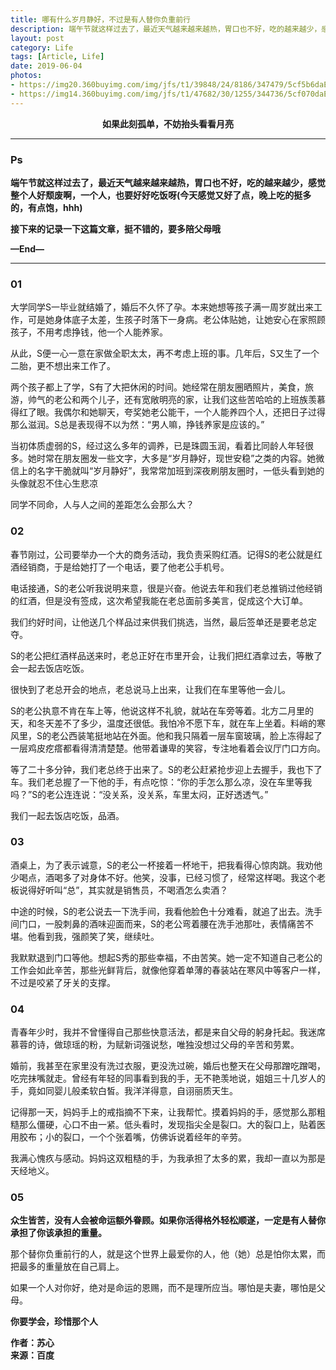 ```yaml
---
title: 哪有什么岁月静好，不过是有人替你负重前行
description: 端午节就这样过去了，最近天气越来越来越热，胃口也不好，吃的越来越少，感觉整个人好颓废啊，一个人，也要好好吃饭呀...
layout: post
category: Life
tags: [Article, Life]
date: 2019-06-04
photos:
- https://img20.360buyimg.com/img/jfs/t1/39848/24/8186/347479/5cf5b6daE9eb18d14/39dbc14620f38f6a.jpg
- https://img14.360buyimg.com/img/jfs/t1/47682/30/1255/344736/5cf070daE0e5ed7f7/11569460e6e5dff4.jpg
---
```


<p align="center"><b>如果此刻孤单，不妨抬头看看月亮</b></p>

-----

### Ps

**端午节就这样过去了，最近天气越来越来越热，胃口也不好，吃的越来越少，感觉整个人好颓废啊，一个人，也要好好吃饭呀(今天感觉又好了点，晚上吃的挺多的，有点饱，hhh)**

**接下来的记录一下这篇文章，挺不错的，要多陪父母哦**

**—End—**

-----

### 01

大学同学S一毕业就结婚了，婚后不久怀了孕。本来她想等孩子满一周岁就出来工作，可是她身体底子太差，生孩子时落下一身病。老公体贴她，让她安心在家照顾孩子，不用考虑挣钱，他一个人能养家。

从此，S便一心一意在家做全职太太，再不考虑上班的事。几年后，S又生了一个二胎，更不想出来工作了。

两个孩子都上了学，S有了大把休闲的时间。她经常在朋友圈晒照片，美食，旅游，帅气的老公和两个儿子，还有宽敞明亮的家，让我们这些苦哈哈的上班族羡慕得红了眼。我偶尔和她聊天，夸奖她老公能干，一个人能养四个人，还把日子过得那么滋润。S总是表现得不以为然：“男人嘛，挣钱养家是应该的。”

当初体质虚弱的S，经过这么多年的调养，已是珠圆玉润，看着比同龄人年轻很多。她时常在朋友圈发一些文字，大多是“岁月静好，现世安稳”之类的内容。她微信上的名字干脆就叫“岁月静好”，我常常加班到深夜刷朋友圈时，一低头看到她的头像就忍不住心生悲凉

同学不同命，人与人之间的差距怎么会那么大？

### 02

春节刚过，公司要举办一个大的商务活动，我负责采购红酒。记得S的老公就是红酒经销商，于是给她打了一个电话，要了他老公手机号。

电话接通，S的老公听我说明来意，很是兴奋。他说去年和我们老总推销过他经销的红酒，但是没有签成，这次希望我能在老总面前多美言，促成这个大订单。

我们约好时间，让他送几个样品过来供我们挑选，当然，最后签单还是要老总定夺。

S的老公把红酒样品送来时，老总正好在市里开会，让我们把红酒拿过去，等散了会一起去饭店吃饭。

很快到了老总开会的地点，老总说马上出来，让我们在车里等他一会儿。

S的老公执意不肯在车上等，他说这样不礼貌，就站在车旁等着。北方二月里的天，和冬天差不了多少，温度还很低。我怕冷不愿下车，就在车上坐着。料峭的寒风里，S的老公西装笔挺地站在外面。他和我只隔着一层车窗玻璃，脸上冻得起了一层鸡皮疙瘩都看得清清楚楚。他带着谦卑的笑容，专注地看着会议厅门口方向。

等了二十多分钟，我们老总终于出来了。S的老公赶紧抢步迎上去握手，我也下了车。我们老总握了一下他的手，有点吃惊：“你的手怎么那么凉，没在车里等我吗？”S的老公连连说：“没关系，没关系，车里太闷，正好透透气。”

我们一起去饭店吃饭，品酒。

### 03

酒桌上，为了表示诚意，S的老公一杯接着一杯地干，把我看得心惊肉跳。我劝他少喝点，酒喝多了对身体不好。他笑，没事，已经习惯了，经常这样喝。我这个老板说得好听叫“总”，其实就是销售员，不喝酒怎么卖酒？

中途的时候，S的老公说去一下洗手间，我看他脸色十分难看，就追了出去。洗手间门口，一股刺鼻的酒味迎面而来，S的老公弯着腰在洗手池那吐，表情痛苦不堪。他看到我，强颜笑了笑，继续吐。

我默默退到门口等他。想起S秀的那些幸福，不由苦笑。她一定不知道自己老公的工作会如此辛苦，那些光鲜背后，就像他穿着单薄的春装站在寒风中等客户一样，不过是咬紧了牙关的支撑。

### 04

青春年少时，我并不曾懂得自己那些快意活法，都是来自父母的躬身托起。我迷席慕蓉的诗，做琼瑶的粉，为赋新词强说愁，唯独没想过父母的辛苦和劳累。

婚前，我甚至在家里没有洗过衣服，更没洗过碗，婚后也整天在父母那蹭吃蹭喝，吃完抹嘴就走。曾经有年轻的同事看到我的手，无不艳羡地说，姐姐三十几岁人的手，竟如同婴儿般柔软白皙。我洋洋得意，自诩丽质天生。

记得那一天，妈妈手上的戒指摘不下来，让我帮忙。摸着妈妈的手，感觉那么那粗糙那么僵硬，心口不由一紧。低头看时，发现指尖全是裂口。大的裂口上，贴着医用胶布；小的裂口，一个个张着嘴，仿佛诉说着经年的辛劳。

我满心愧疚与感动。妈妈这双粗糙的手，为我承担了太多的累，我却一直以为那是天经地义。

### 05

**众生皆苦，没有人会被命运额外眷顾。如果你活得格外轻松顺遂，一定是有人替你承担了你该承担的重量。**

那个替你负重前行的人，就是这个世界上最爱你的人，他（她）总是怕你太累，而把最多的重量放在自己肩上。

如果一个人对你好，绝对是命运的恩赐，而不是理所应当。哪怕是夫妻，哪怕是父母。

**你要学会，珍惜那个人**

**作者：苏心**  
**来源：百度**  
